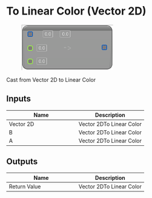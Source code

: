 # To Linear Color (Vector 2D)

<div align="left" data-full-width="false"><figure><img src="../../../../.gitbook/assets/to_linear_color_-vector_2d.png" alt=""><figcaption></figcaption></figure></div>

Cast from Vector 2D to Linear Color

## Inputs

<table><thead><tr><th width="170">Name</th><th>Description</th></tr></thead><tbody><tr><td>Vector 2D</td><td>Vector 2DTo Linear Color</td></tr><tr><td>B</td><td>Vector 2DTo Linear Color</td></tr><tr><td>A</td><td>Vector 2DTo Linear Color</td></tr></tbody></table>

## Outputs

<table><thead><tr><th width="170">Name</th><th>Description</th></tr></thead><tbody><tr><td>Return Value</td><td>Vector 2DTo Linear Color</td></tr></tbody></table>
